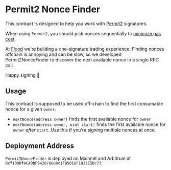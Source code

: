# Permit2 Nonce Finder

This contract is designed to help you work with [Permit2](https://docs.uniswap.org/contracts/permit2/overview) signatures.

When using `Permit2`, you should pick nonces sequentially to [minimize gas cost](https://docs.uniswap.org/contracts/permit2/reference/signature-transfer#nonce-schema).

At [Flood](https://flood.bid) we're building a one-signature trading experience. Finding nonces offchain is annoying and can be slow, so we developed Permit2NonceFinder to discover the next available nonce in a single RPC call.

Happy signing 🫡

## Usage

This contract is supposed to be used off-chain to find the first consumable nonce for a given `owner`.

- `nextNonce(address owner)` finds the first available nonce for `owner`
- `nextNonce(address owner, uint start)` finds the first available nonce for `owner` _after_ `start`. Use this if you're signing multiple nonces at once.

## Deployment Address

`Permit2NonceFinder` is deployed on Mainnet and Arbitrum at `0xf100Df4CA9bF942878888c1F05010F1823E5Dc73`
